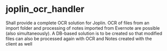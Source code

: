 # joplin_ocr_handler
Shall provide a complete OCR solution for Joplin. OCR of files from an import folder and processing of notes imported from Evernote are possible (also simultaneously). A DB-based solution is to be created so that modified files can also be processed again with OCR and Notes created with the client as well
